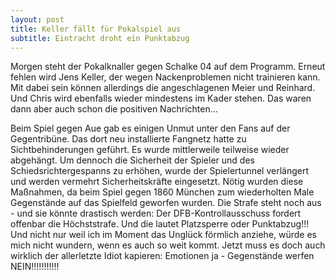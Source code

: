 ```yaml
---
layout: post
title: Keller fällt für Pokalspiel aus
subtitle: Eintracht droht ein Punktabzug
---
```


Morgen steht der Pokalknaller gegen Schalke 04 auf dem Programm. Erneut fehlen wird Jens Keller, der wegen Nackenproblemen nicht trainieren kann. Mit dabei sein können allerdings die angeschlagenen Meier und Reinhard. Und Chris wird ebenfalls wieder mindestens im Kader stehen. Das waren dann aber auch schon die positiven Nachrichten...

Beim Spiel gegen Aue gab es einigen Unmut unter den Fans auf der Gegentribüne. Das dort neu installierte Fangnetz hatte zu Sichtbehinderungen geführt. Es wurde mittlerweile teilweise wieder abgehängt. Um dennoch die Sicherheit der Spieler und des Schiedsrichtergespanns zu erhöhen, wurde der Spielertunnel verlängert und werden vermehrt Sicherheitskräfte eingesetzt. Nötig wurden diese Maßnahmen, da beim Spiel gegen 1860 München zum wiederholten Male Gegenstände auf das Spielfeld geworfen wurden. Die Strafe steht noch aus - und sie könnte drastisch werden: Der DFB-Kontrollausschuss fordert offenbar die Höchststrafe. Und die lautet Platzsperre oder Punktabzug!!! Und nicht nur weil ich im Moment das Unglück förmlich anziehe, würde es mich nicht wundern, wenn es auch so weit kommt. Jetzt muss es doch auch wirklich der allerletzte Idiot kapieren: Emotionen ja - Gegenstände werfen NEIN!!!!!!!!!!!
